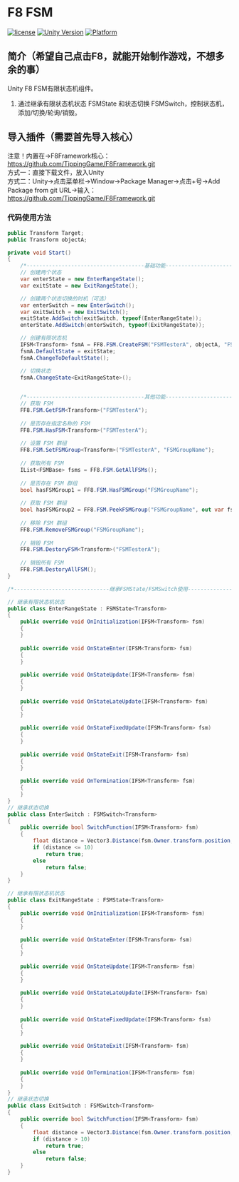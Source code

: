 # F8 FSM

[![license](http://img.shields.io/badge/license-MIT-green.svg)](https://opensource.org/licenses/MIT)
[![Unity Version](https://img.shields.io/badge/unity-2021.3.15f1-blue)](https://unity.com)
[![Platform](https://img.shields.io/badge/platform-Win%20%7C%20Android%20%7C%20iOS%20%7C%20Mac%20%7C%20Linux%20%7C%20WebGL-orange)]()

## 简介（希望自己点击F8，就能开始制作游戏，不想多余的事）
Unity F8 FSM有限状态机组件。
1. 通过继承有限状态机状态 FSMState 和状态切换 FSMSwitch，控制状态机，添加/切换/轮询/销毁。

## 导入插件（需要首先导入核心）
注意！内置在->F8Framework核心：https://github.com/TippingGame/F8Framework.git  
方式一：直接下载文件，放入Unity  
方式二：Unity->点击菜单栏->Window->Package Manager->点击+号->Add Package from git URL->输入：https://github.com/TippingGame/F8Framework.git

### 代码使用方法
```C#
public Transform Target;
public Transform objectA;

private void Start()
{
    /*-------------------------------------基础功能-------------------------------------*/
    // 创建两个状态
    var enterState = new EnterRangeState();
    var exitState = new ExitRangeState();

    // 创建两个状态切换的时机（可选）
    var enterSwitch = new EnterSwitch();
    var exitSwitch = new ExitSwitch();
    exitState.AddSwitch(exitSwitch, typeof(EnterRangeState));
    enterState.AddSwitch(enterSwitch, typeof(ExitRangeState));

    // 创建有限状态机
    IFSM<Transform> fsmA = FF8.FSM.CreateFSM("FSMTesterA", objectA, "FSMGroupName", exitState, enterState);
    fsmA.DefaultState = exitState;
    fsmA.ChangeToDefaultState();

    // 切换状态
    fsmA.ChangeState<ExitRangeState>();

    
    /*-------------------------------------其他功能-------------------------------------*/
    // 获取 FSM
    FF8.FSM.GetFSM<Transform>("FSMTesterA");
    
    // 是否存在指定名称的 FSM
    FF8.FSM.HasFSM<Transform>("FSMTesterA");
    
    // 设置 FSM 群组
    FF8.FSM.SetFSMGroup<Transform>("FSMTesterA", "FSMGroupName");
    
    // 获取所有 FSM
    IList<FSMBase> fsms = FF8.FSM.GetAllFSMs();
    
    // 是否存在 FSM 群组
    bool hasFSMGroup1 = FF8.FSM.HasFSMGroup("FSMGroupName");
    
    // 获取 FSM 群组
    bool hasFSMGroup2 = FF8.FSM.PeekFSMGroup("FSMGroupName", out var fsmGroup);
    
    // 移除 FSM 群组
    FF8.FSM.RemoveFSMGroup("FSMGroupName");
    
    // 销毁 FSM
    FF8.FSM.DestoryFSM<Transform>("FSMTesterA");
    
    // 销毁所有 FSM
    FF8.FSM.DestoryAllFSM();
}

/*------------------------------继承FSMState/FSMSwitch使用------------------------------*/

// 继承有限状态机状态
public class EnterRangeState : FSMState<Transform>
{
    public override void OnInitialization(IFSM<Transform> fsm)
    {
    }
    
    public override void OnStateEnter(IFSM<Transform> fsm)
    {
    }
    
    public override void OnStateUpdate(IFSM<Transform> fsm)
    {
    }
    
    public override void OnStateLateUpdate(IFSM<Transform> fsm)
    {
    }
    
    public override void OnStateFixedUpdate(IFSM<Transform> fsm)
    {
    }
    
    public override void OnStateExit(IFSM<Transform> fsm)
    {
    }
    
    public override void OnTermination(IFSM<Transform> fsm)
    {
    }
}
// 继承状态切换
public class EnterSwitch : FSMSwitch<Transform>
{
    public override bool SwitchFunction(IFSM<Transform> fsm)
    {
        float distance = Vector3.Distance(fsm.Owner.transform.position, DemoFSM.Instance.Target.position);
        if (distance <= 10)
            return true;
        else
            return false;
    }
}

// 继承有限状态机状态
public class ExitRangeState : FSMState<Transform>
{
    public override void OnInitialization(IFSM<Transform> fsm)
    {
    }
    
    public override void OnStateEnter(IFSM<Transform> fsm)
    {
    }
    
    public override void OnStateUpdate(IFSM<Transform> fsm)
    {
    }
    
    public override void OnStateLateUpdate(IFSM<Transform> fsm)
    {
    }
    
    public override void OnStateFixedUpdate(IFSM<Transform> fsm)
    {
    }
    
    public override void OnStateExit(IFSM<Transform> fsm)
    {
    }
    
    public override void OnTermination(IFSM<Transform> fsm)
    {
    }
}
// 继承状态切换
public class ExitSwitch : FSMSwitch<Transform>
{
    public override bool SwitchFunction(IFSM<Transform> fsm)
    {
        float distance = Vector3.Distance(fsm.Owner.transform.position, DemoFSM.Instance.Target.position);
        if (distance > 10)
            return true;
        else
            return false;
    }
}
```


